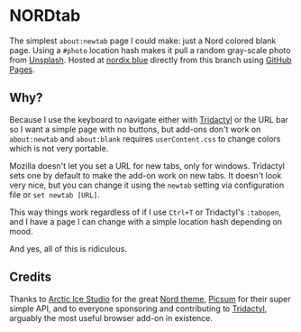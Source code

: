# NORDtab

The simplest `about:newtab` page I could make: just a Nord colored blank page. Using a `#photo` location hash makes it pull a random gray-scale photo from [Unsplash](https://unsplash.com). Hosted at [nordix.blue](https://nordix.blue#photo) directly from this branch using [GitHub Pages](https://pages.github.com/).

## Why?

Because I use the keyboard to navigate either with [Tridactyl](https://github.com/tridactyl/tridactyl) or the URL bar so I want a simple page with no buttons, but add-ons don't work on `about:newtab` and `about:blank` requires `userContent.css` to change colors which is not very portable.

Mozilla doesn't let you set a URL for new tabs, only for windows. Tridactyl sets one by default to make the add-on work on new tabs. It doesn't look very nice, but you can change it using the `newtab` setting via configuration file or `set newtab [URL]`.

This way things work regardless of if I use `Ctrl+T` or Tridactyl's `:tabopen`, and I have a page I can change with a simple location hash depending on mood.

And yes, all of this is ridiculous.

## Credits

Thanks to [Arctic Ice Studio](https://www.arcticicestudio.com/) for the great [Nord theme](https://www.nordtheme.com/), [Picsum](https://picsum.photos/) for their super simple API, and to everyone sponsoring and contributing to [Tridactyl](https://github.com/tridactyl/tridactyl), arguably the most useful browser add-on in existence.
